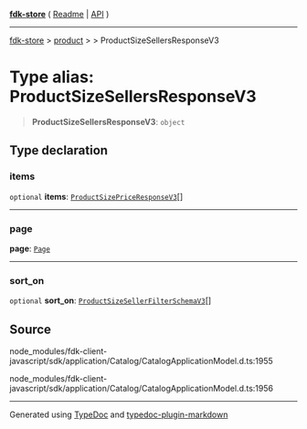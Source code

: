 [**fdk-store**](../../../README.md) ( [Readme](../../../README.md) \| [API](../../../API.md) )

---

[fdk-store](../../../API.md) > [product](../../README.md) > [<internal>](../README.md) > ProductSizeSellersResponseV3

# Type alias: ProductSizeSellersResponseV3

> **ProductSizeSellersResponseV3**: `object`

## Type declaration

### items

`optional` **items**: [`ProductSizePriceResponseV3`](type-alias.ProductSizePriceResponseV3.md)[]

---

### page

**page**: [`Page`](../../../brands/internal_/type-aliases/type-alias.Page.md)

---

### sort_on

`optional` **sort_on**: [`ProductSizeSellerFilterSchemaV3`](type-alias.ProductSizeSellerFilterSchemaV3.md)[]

## Source

node_modules/fdk-client-javascript/sdk/application/Catalog/CatalogApplicationModel.d.ts:1955

node_modules/fdk-client-javascript/sdk/application/Catalog/CatalogApplicationModel.d.ts:1956

---

Generated using [TypeDoc](https://typedoc.org/) and [typedoc-plugin-markdown](https://www.npmjs.com/package/typedoc-plugin-markdown)
